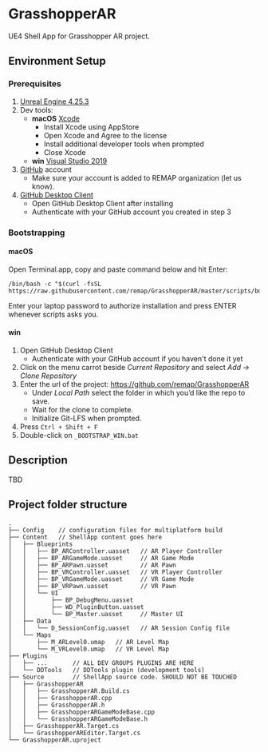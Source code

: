 # GrasshopperAR
UE4 Shell App for Grasshopper AR project.

## Environment Setup

### Prerequisites

1. [Unreal Engine 4.25.3](https://www.unrealengine.com/en-US/get-now)
2. Dev tools:
    * **macOS** [Xcode](https://apps.apple.com/us/app/xcode/id497799835?mt=12)
	    * Install Xcode using AppStore
	    * Open Xcode and Agree to the license
	    * Install additional developer tools when prompted
	    * Close Xcode
    * **win** [Visual Studio 2019](https://visualstudio.microsoft.com/vs/)
3. [GitHub](http://github.com/) account
    * Make sure your account is added to REMAP organization (let us know).
4. [GitHub Desktop Client](https://desktop.github.com/)
	* Open GitHub Desktop Client after installing
	* Authenticate with your GitHub account you created in step 3

### Bootstrapping

#### macOS

Open Terminal.app, copy and paste command below and hit Enter:

```
/bin/bash -c "$(curl -fsSL https://raw.githubusercontent.com/remap/GrasshopperAR/master/scripts/bootstrap.sh)"
```

Enter your laptop password to authorize installation and press ENTER whenever scripts asks you.

#### win

1. Open GitHub Desktop Client
	* Authenticate with your GitHub account if you haven't done it yet
2. Click on the menu carrot beside *Current Repository* and select *Add -> Clone Repository*
3. Enter the url of the project: https://github.com/remap/GrasshopperAR
	* Under *Local Path* select the folder in which you’d like the repo to save.
	* Wait for the clone to complete.
	* Initialize Git-LFS when prompted.
4. Press `Ctrl + Shift + F`
5. Double-click on `_BOOTSTRAP_WIN.bat`

## Description

TBD

## Project folder structure

```
.
├── Config    // configuration files for multiplatform build
├── Content   // ShellApp content goes here
│   ├── Blueprints
│   │   ├── BP_ARController.uasset   // AR Player Controller
│   │   ├── BP_ARGameMode.uasset     // AR Game Mode
│   │   ├── BP_ARPawn.uasset         // AR Pawn
│   │   ├── BP_VRController.uasset   // VR Player Controller
│   │   ├── BP_VRGameMode.uasset     // VR Game Mode
│   │   ├── BP_VRPawn.uasset         // VR Pawn
│   │   └── UI
│   │       ├── BP_DebugMenu.uasset
│   │       ├── WD_PluginButton.uasset
│   │       └── BP_Master.uasset     // Master UI
│   ├── Data
│   │   └── D_SessionConfig.uasset   // AR Session Config file
│   └── Maps
│       ├── M_ARLevel0.umap   // AR Level Map
│       └── M_VRLevel0.umap   // VR Level Map
├── Plugins
│   ├── ...       // ALL DEV GROUPS PLUGINS ARE HERE
│   └── DDTools   // DDTools plugin (development tools)
├── Source        // ShellApp source code. SHOULD NOT BE TOUCHED
│   ├── GrasshopperAR
│   │   ├── GrasshopperAR.Build.cs
│   │   ├── GrasshopperAR.cpp
│   │   ├── GrasshopperAR.h
│   │   ├── GrasshopperARGameModeBase.cpp
│   │   └── GrasshopperARGameModeBase.h
│   ├── GrasshopperAR.Target.cs
│   └── GrasshopperAREditor.Target.cs
└── GrasshopperAR.uproject
```
